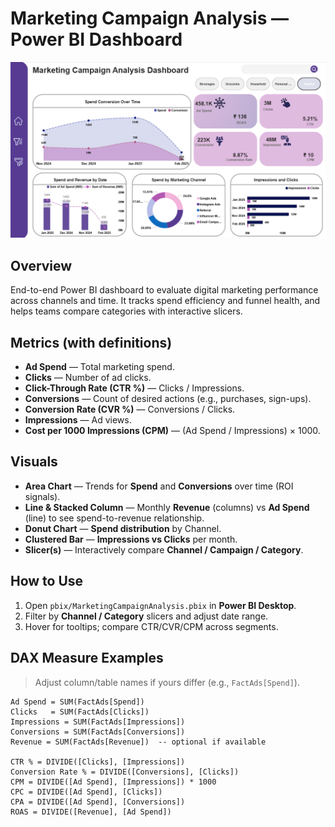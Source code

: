 # Marketing Campaign Analysis — Power BI Dashboard

<img src="dashboard.png" alt="Marketing Campaign Analysis Dashboard preview" width="900">

## Overview
End-to-end Power BI dashboard to evaluate digital marketing performance across channels and time. It tracks spend efficiency and funnel health, and helps teams compare categories with interactive slicers.

## Metrics (with definitions)
- **Ad Spend** — Total marketing spend.
- **Clicks** — Number of ad clicks.
- **Click-Through Rate (CTR %)** — Clicks / Impressions.
- **Conversions** — Count of desired actions (e.g., purchases, sign-ups).
- **Conversion Rate (CVR %)** — Conversions / Clicks.
- **Impressions** — Ad views.
- **Cost per 1000 Impressions (CPM)** — (Ad Spend / Impressions) × 1000.

## Visuals
- **Area Chart** — Trends for **Spend** and **Conversions** over time (ROI signals).
- **Line & Stacked Column** — Monthly **Revenue** (columns) vs **Ad Spend** (line) to see spend-to-revenue relationship.
- **Donut Chart** — **Spend distribution** by Channel.
- **Clustered Bar** — **Impressions vs Clicks** per month.
- **Slicer(s)** — Interactively compare **Channel / Campaign / Category**.

## How to Use
1. Open `pbix/MarketingCampaignAnalysis.pbix` in **Power BI Desktop**.
2. Filter by **Channel / Category** slicers and adjust date range.
3. Hover for tooltips; compare CTR/CVR/CPM across segments.

## DAX Measure Examples
> Adjust column/table names if yours differ (e.g., `FactAds[Spend]`).

```DAX
Ad Spend = SUM(FactAds[Spend])
Clicks   = SUM(FactAds[Clicks])
Impressions = SUM(FactAds[Impressions])
Conversions = SUM(FactAds[Conversions])
Revenue = SUM(FactAds[Revenue])  -- optional if available

CTR % = DIVIDE([Clicks], [Impressions])
Conversion Rate % = DIVIDE([Conversions], [Clicks])
CPM = DIVIDE([Ad Spend], [Impressions]) * 1000
CPC = DIVIDE([Ad Spend], [Clicks])
CPA = DIVIDE([Ad Spend], [Conversions])
ROAS = DIVIDE([Revenue], [Ad Spend])
